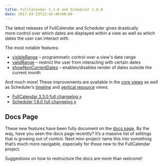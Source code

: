 ```yaml
---
title: FullCalendar 3.3.0 and Scheduler 1.6.0
date: 2017-03-23T22:42:40+00:00
---
```


The latest releases of FullCalendar and Scheduler gives drastically more control over which dates are displayed within a view as well as which dates the user can interact with.

The most notable features:

* [visibleRange](https://fullcalendar.io/docs/current_date/visibleRange/) &#8211; programmatic control over a view's date range
* [validRange](https://fullcalendar.io/docs/current_date/validRange/) &#8211; restrict the user from interacting with certain dates
* [showNonCurrentDates](https://fullcalendar.io/docs/display/showNonCurrentDates/) &#8211; enables/disables render of dates outside the current month

And much more! These improvements are available in the [core views](https://fullcalendar.io/docs/views/Available_Views/) as well as Scheduler&#8217;s [timeline](https://fullcalendar.io/scheduler/) and [vertical resource](https://fullcalendar.io/js/fullcalendar-scheduler-1.6.0/demos/vertical-resource-view.html) views:

* [FullCalendar 3.3.0 full changelog »](https://github.com/fullcalendar/fullcalendar/releases/tag/v3.3.0)
* [Scheduler 1.6.0 full changelog »](https://github.com/fullcalendar/fullcalendar-scheduler/releases/tag/v1.6.0)

## Docs Page

These new features have been fully document on the [docs page](https://fullcalendar.io/docs/). By the way, have you seen the docs page recently? It&#8217;s a massive list of settings that is growing out of control. Next mini-project: tame this into something that&#8217;s much more navigable, especially for those new to the FullCalendar project.

Suggestions on how to restructure the docs are more than welcome!
